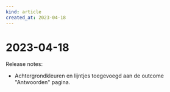 ```yaml
---
kind: article
created_at: 2023-04-18
---
```


# 2023-04-18

Release notes:

* Achtergrondkleuren en lijntjes toegevoegd aan de outcome "Antwoorden" pagina.

